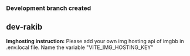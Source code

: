 ### Development branch created
## dev-rakib
__Imghosting instruction:__ Please add your own img hosting api of imgbb in .env.local file. Name the variable "VITE_IMG_HOSTING_KEY"
